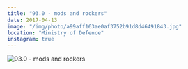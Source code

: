 ```yaml
---
title: "93.0 - mods and rockers"
date: 2017-04-13
image: "/img/photo/a99aff163ae0af3752b91d8d46491843.jpg"
location: "Ministry of Defence"
instagram: true
---
```


![93.0 - mods and rockers](/img/photo/a99aff163ae0af3752b91d8d46491843.jpg)

